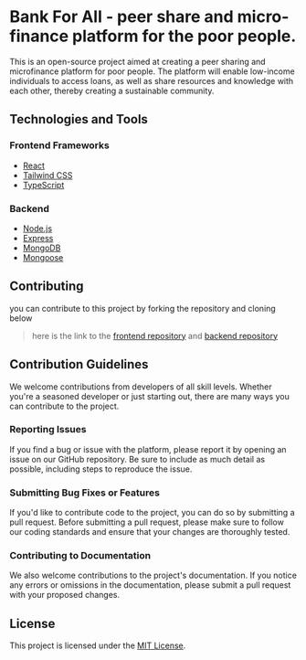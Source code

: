 # Bank For All - peer share and micro-finance platform for the poor people.

This is an open-source project aimed at creating a peer sharing and microfinance platform for poor people. The platform will enable low-income individuals to access loans, as well as share resources and knowledge with each other, thereby creating a sustainable community.

## Technologies and Tools

### Frontend Frameworks

- [React](https://reactjs.org/)
- [Tailwind CSS](https://tailwindcss.com/)
- [TypeScript](https://www.typescriptlang.org/)

### Backend

- [Node.js](https://nodejs.org/en/)
- [Express](https://expressjs.com/)
- [MongoDB](https://www.mongodb.com/)
- [Mongoose](https://mongoosejs.com/)

## Contributing

you can contribute to this project by forking the repository and cloning below

> here is the link to the [frontend repository](https://github.com/pleaseworkibegyou/bankForAllFrontEnd) and [backend repository](https://github.com/pleaseworkibegyou/bankForAllBackEnd)

## Contribution Guidelines

We welcome contributions from developers of all skill levels. Whether you're a seasoned developer or just starting out, there are many ways you can contribute to the project.

### Reporting Issues

If you find a bug or issue with the platform, please report it by opening an issue on our GitHub repository. Be sure to include as much detail as possible, including steps to reproduce the issue.

### Submitting Bug Fixes or Features

If you'd like to contribute code to the project, you can do so by submitting a pull request. Before submitting a pull request, please make sure to follow our coding standards and ensure that your changes are thoroughly tested.

### Contributing to Documentation

We also welcome contributions to the project's documentation. If you notice any errors or omissions in the documentation, please submit a pull request with your proposed changes.

## License

This project is licensed under the [MIT License](./LICENSE).
